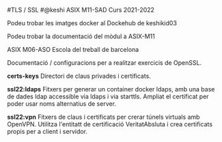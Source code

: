 #TLS / SSL
#@keshi ASIX M11-SAD Curs 2021-2022

Podeu trobar les imatges docker al Dockehub de keshikid03

Podeu trobar la documentació del mòdul a ASIX-M11

ASIX M06-ASO Escola del treball de barcelona

Documentació / configuracions per a realitzar exercicis de OpenSSL.

**certs-keys** Directori de claus privades i certificats.

**ssl22:ldaps** Fitxers per generar un container docker ldaps, amb una base de dades ldap accessible via ldaps i via starttls. Ampliat el certificat per poder usar noms alternatius de server.

**ssl22:vpn** Fitxers de claus i certificats per crerar túnels virtuals amb OpenVPN. Utilitza l'entitatt de certificació VeritatAbsluta i crea certificats propis per a client i servidor.